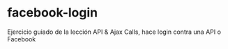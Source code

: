 # facebook-login
Ejercicio guiado de la lección API &amp; Ajax Calls, hace login contra una API o Facebook
